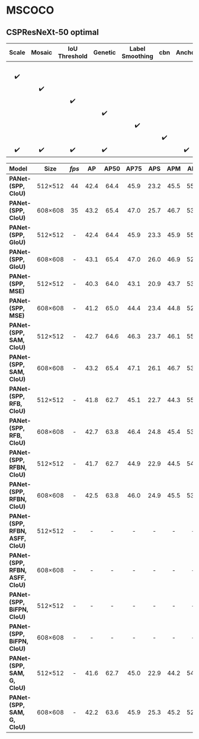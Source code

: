 # MSCOCO

## CSPResNeXt-50 optimal

| Scale | Mosaic | IoU Threshold | Genetic | Label Smoothing | cbn | Anchor | AP | AP50 | AP75 | cfg | weight |
| :-: | :-: | :-: | :-: | :-: | :-: | :-: | :-: | :-: | :-: | :-: | :-: |
|  |  |  |  |  |  |  | 37.7 | 60.0 | 40.6 | - | - |
| :heavy_check_mark: |  |  |  |  |  |  | 37.7 | 59.9 | 40.5 | - | - |
|  | :heavy_check_mark: |  |  |  |  |  | 39.1 | 61.8 | 42.0 | - | - |
|  |  | :heavy_check_mark: |  |  |  |  | 36.9 | 59.7 | 39.4 | - | - |
|  |  |  | :heavy_check_mark: |  |  |  | 38.9 | 61.7 | 41.9 | - | - |
|  |  |  |  | :heavy_check_mark: |  |  | 37.2 | 59.4 | 39.9 | - | - |
|  |  |  |  |  | :heavy_check_mark: |  | 38.4 | 60.7 | 41.3 | - | - |
| :heavy_check_mark: | :heavy_check_mark: | :heavy_check_mark: | :heavy_check_mark: |  |  | :heavy_check_mark: | 42.4 | 64.4 | 45.9 | - | - |

| Model | Size | *fps* |  AP  | AP50 | AP75 | APS | APM | APL | cfg | weight |
| :---- | :--: | :----------: | :--: | :--: | :--: | :-: | :-: | :-: | :-: | :----: |
| **PANet-(SPP, CIoU)** | 512×512 | 44 | 42.4 | 64.4 | 45.9 | 23.2 | 45.5 | 55.3 | - | - |
| **PANet-(SPP, CIoU)** | 608×608 | 35 | 43.2 | 65.4 | 47.0 | 25.7 | 46.7 | 53.3 | - | - |
| **PANet-(SPP, GIoU)** | 512×512 | - | 42.4 | 64.4 | 45.9 | 23.3 | 45.9 | 55.0 | - | - |
| **PANet-(SPP, GIoU)** | 608×608 | - | 43.1 | 65.4 | 47.0 | 26.0 | 46.9 | 52.8 | - | - |
| **PANet-(SPP, MSE)** | 512×512 | - | 40.3 | 64.0 | 43.1 | 20.9 | 43.7 | 53.7 | - | - |
| **PANet-(SPP, MSE)** | 608×608 | - | 41.2 | 65.0 | 44.4 | 23.4 | 44.8 | 52.0 | - | - |
| **PANet-(SPP, SAM, CIoU)** | 512×512 | - | 42.7 | 64.6 | 46.3 | 23.7 | 46.1 | 55.3 | - | - |
| **PANet-(SPP, SAM, CIoU)** | 608×608 | - | 43.2 | 65.4 | 47.1 | 26.1 | 46.7 | 53.2 | - | - |
| **PANet-(SPP, RFB, CIoU)** | 512×512 | - | 41.8 | 62.7 | 45.1 | 22.7 | 44.3 | 55.0 | - | - |
| **PANet-(SPP, RFB, CIoU)** | 608×608 | - | 42.7 | 63.8 | 46.4 | 24.8 | 45.4 | 53.7 | - | - |
| **PANet-(SPP, RFBN, CIoU)** | 512×512 | - | 41.7 | 62.7 | 44.9 | 22.9 | 44.5 | 54.6 | - | - |
| **PANet-(SPP, RFBN, CIoU)** | 608×608 | - | 42.5 | 63.8 | 46.0 | 24.9 | 45.5 | 53.3 | - | - |
| **PANet-(SPP, RFBN, ASFF, CIoU)** | 512×512 | - | - | - | - | - | - | - | - | - |
| **PANet-(SPP, RFBN, ASFF, CIoU)** | 608×608 | - | - | - | - | - | - | - | - | - |
| **PANet-(SPP, BiFPN, CIoU)** | 512×512 | - | - | - | - | - | - | - | - | - |
| **PANet-(SPP, BiFPN, CIoU)** | 608×608 | - | - | - | - | - | - | - | - | - |
| **PANet-(SPP, SAM, G, CIoU)** | 512×512 | - | 41.6 | 62.7 | 45.0 | 22.9 | 44.2 | 54.1 | - | - |
| **PANet-(SPP, SAM, G, CIoU)** | 608×608 | - | 42.2 | 63.6 | 45.9 | 25.3 | 45.2 | 52.0 | - | - |
